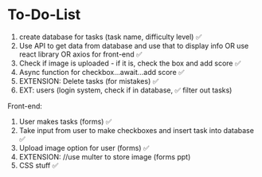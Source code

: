 # To-Do-List

1. create database for tasks (task name, difficulty level) ✅
2. Use API to get data from database and use that to display info OR use react library OR axios for front-end ✅
3. Check if image is uploaded - if it is, check the box and add score ✅
4. Async function for checkbox...await...add score ✅ 
5. EXTENSION: Delete tasks (for mistakes) ✅ 
6. EXT: users (login system, check if in database, ✅ filter out tasks)

Front-end:
1. User makes tasks (forms) ✅
2. Take input from user to make checkboxes and insert task into database ✅
3. Upload image option for user (forms) ✅ 
4. EXTENSION: //use multer to store image (forms ppt)
5. CSS stuff ✅
